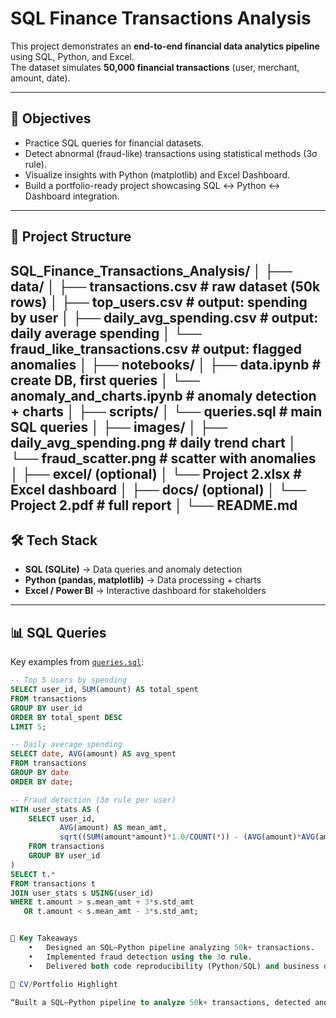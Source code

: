 # SQL Finance Transactions Analysis  

This project demonstrates an **end-to-end financial data analytics pipeline** using SQL, Python, and Excel.  
The dataset simulates **50,000 financial transactions** (user, merchant, amount, date).  

---

## 🔹 Objectives
- Practice SQL queries for financial datasets.  
- Detect abnormal (fraud-like) transactions using statistical methods (3σ rule).  
- Visualize insights with Python (matplotlib) and Excel Dashboard.  
- Build a portfolio-ready project showcasing SQL ↔ Python ↔ Dashboard integration.  

---

## 📂 Project Structure
SQL_Finance_Transactions_Analysis/
│
├── data/
│   ├── transactions.csv            # raw dataset (50k rows)
│   ├── top_users.csv               # output: spending by user
│   ├── daily_avg_spending.csv      # output: daily average spending
│   └── fraud_like_transactions.csv # output: flagged anomalies
│
├── notebooks/
│   ├── data.ipynb                  # create DB, first queries
│   └── anomaly_and_charts.ipynb    # anomaly detection + charts
│
├── scripts/
│   └── queries.sql                 # main SQL queries
│
├── images/
│   ├── daily_avg_spending.png      # daily trend chart
│   └── fraud_scatter.png           # scatter with anomalies
│
├── excel/ (optional)
│   └── Project 2.xlsx              # Excel dashboard
│
├── docs/ (optional)
│   └── Project 2.pdf               # full report
│
└── README.md
---

## 🛠️ Tech Stack
- **SQL (SQLite)** → Data queries and anomaly detection  
- **Python (pandas, matplotlib)** → Data processing + charts  
- **Excel / Power BI** → Interactive dashboard for stakeholders  

---

## 📊 SQL Queries
Key examples from [`queries.sql`](scripts/queries.sql):  
```sql
-- Top 5 users by spending
SELECT user_id, SUM(amount) AS total_spent
FROM transactions
GROUP BY user_id
ORDER BY total_spent DESC
LIMIT 5;

-- Daily average spending
SELECT date, AVG(amount) AS avg_spent
FROM transactions
GROUP BY date
ORDER BY date;

-- Fraud detection (3σ rule per user)
WITH user_stats AS (
    SELECT user_id,
           AVG(amount) AS mean_amt,
           sqrt((SUM(amount*amount)*1.0/COUNT(*)) - (AVG(amount)*AVG(amount))) AS std_amt
    FROM transactions
    GROUP BY user_id
)
SELECT t.*
FROM transactions t
JOIN user_stats s USING(user_id)
WHERE t.amount > s.mean_amt + 3*s.std_amt
   OR t.amount < s.mean_amt - 3*s.std_amt;


🚀 Key Takeaways
	•	Designed an SQL–Python pipeline analyzing 50k+ transactions.
	•	Implemented fraud detection using the 3σ rule.
	•	Delivered both code reproducibility (Python/SQL) and business dashboard (Excel).

📌 CV/Portfolio Highlight

“Built a SQL–Python pipeline to analyze 50k+ transactions, detected anomalies using the 3σ rule, and visualized fraud patterns in a reproducible dashboard.”
